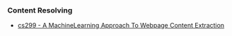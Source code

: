 ### Content Resolving
- [cs299 - A MachineLearning Approach To Webpage Content Extraction](http://cs229.stanford.edu/proj2013/YaoZuo-AMachineLearningApproachToWebpageContentExtraction.pdf)
